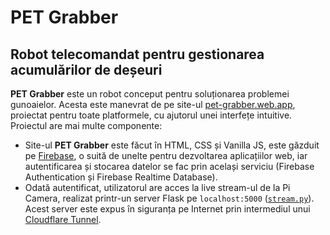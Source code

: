 # PET Grabber

## Robot telecomandat pentru gestionarea acumulărilor de deșeuri

**PET Grabber** este un robot conceput pentru soluționarea problemei gunoaielor. Acesta este manevrat de pe site-ul [pet-grabber.web.app](https://pet-grabber.web.app), proiectat pentru toate platformele, cu ajutorul unei interfețe intuitive. Proiectul are mai multe componente:

* Site-ul **PET Grabber** este făcut în HTML, CSS și Vanilla JS, este găzduit pe [Firebase](https://firebase.google.com/), o suită de unelte pentru dezvoltarea aplicațiilor web, iar autentificarea și stocarea datelor se fac prin același serviciu (Firebase Authentication și Firebase Realtime Database).
* Odată autentificat, utilizatorul are acces la live stream-ul de la Pi Camera, realizat printr-un server Flask pe `localhost:5000` ([`stream.py`](https://github.com/pet-grabber/pet-grabber/tree/main/robot/stream.py)). Acest server este expus în siguranța pe Internet prin intermediul unui [Cloudflare Tunnel](https://developers.cloudflare.com/cloudflare-one/connections/connect-networks/).